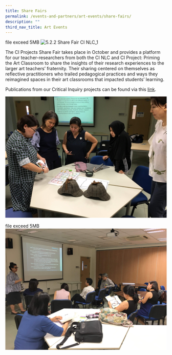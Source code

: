```yaml
---
title: Share Fairs
permalink: /events-and-partners/art-events/share-fairs/
description: ""
third_nav_title: Art Events
---
```

file exceed 5MB
![5.2.2 Share Fair CI NLC_1](/images/5-2-2-share-fair-ci-nlc_1.jpg)

The CI Projects Share Fair takes place in October and provides a platform for our teacher-researchers from both the CI NLC and CI Project: Priming the Art Classroom to share the insights of their research experiences to the larger art teachers’ fraternity. Their sharing centered on themselves as reflective practitioners who trailed pedagogical practices and ways they reimagined spaces in their art classrooms that impacted students’ learning.  

Publications from our Critical Inquiry projects can be found via this [link](https://view.joomag.com/critical-inquiry-in-art-education-ii/M0379999001561340476).


![5.2.2 Share Fair CI NLC_2](/images/5-2-2-share-fair-ci-nlc_2.jpg)

file exceed 5MB
![5.2.2 Share Fair CI NLC_3](/images/5-2-2-share-fair-ci-nlc_3.jpg)